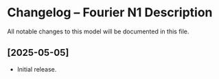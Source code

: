 # Changelog – Fourier N1 Description

All notable changes to this model will be documented in this file.

## [2025-05-05]

- Initial release.
